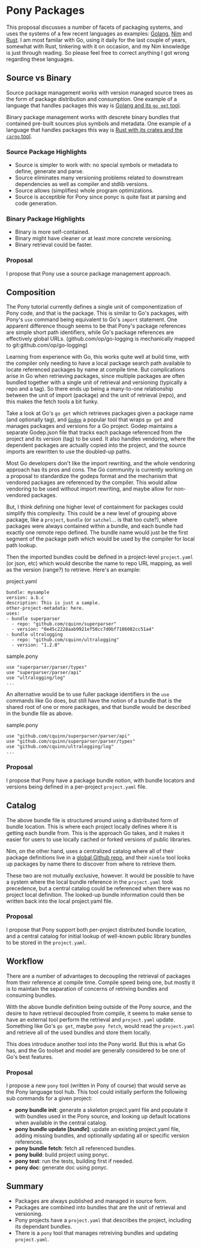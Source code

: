 # Pony Packages

This proposal discusses a number of facets of packaging systems, and uses the systems of a few recent languages as examples: [Golang](https://golang.org/), [Nim](http://nim-lang.org/) and [Rust](http://www.rust-lang.org/). I am most familar with Go, using it daily for the last couple of years, somewhat with Rust, tinkering with it on occasion, and my Nim knowledge is just through reading. So please feel free to correct anything I got wrong regarding these languages.


## Source vs Binary

Source package management works with version managed source trees as the form of package distribution and consumption. One example of a language that handles packages this way is [Golang and its `go get` tool](https://golang.org/doc/code.html).

Binary package management works with descrete binary bundles that contained pre-built sources plus symbols and metadata. One example of a language that handles packages this way is [Rust with its crates and the `cargo` tool](https://doc.rust-lang.org/book/crates-and-modules.html).

### Source Package Highlights

- Source is simpler to work with: no special symbols or metadata to define, generate and parse.
- Source eliminates many versioning problems related to downstream dependencies as well as compiler and stdlib versions.
- Source allows (simplifies) whole program optimizations.
- Source is acceptible for Pony since ponyc is quite fast at parsing and code generation.

### Binary Package Highlights

- Binary is more self-contained.
- Binary might have cleaner or at least more concrete versioning.
- Binary retrieval could be faster.

### Proposal

I propose that Pony use a source package management approach.


## Composition

The Pony tutorial currently defines a single unit of componentization of Pony code, and that is the package. This is similar to Go's packages, with Pony's `use` command being equivalent to Go's `import` statement. One apparent difference though seems to be that Pony's package references are simple short path identifiers, while Go's package references are effectively global URLs. (github.com/op/go-logging is mechanically mapped to git:github.com/op/go-logging)

Learning from experience with Go, this works quite well at build time, with the compiler only needing to have a local package search path available to locate referenced packages by name at compile time. But complications arise in Go when retrieving packages, since multiple packages are often bundled together with a single unit of retrieval and versioning (typically a repo and a tag). So there ends up being a many-to-one relationship between the unit of import (package) and the unit of retrieval (repo), and this makes the fetch tools a bit funky.

Take a look at Go's `go get` which retrieves packages given a package name (and optionally tag), and [`Godep`](https://github.com/tools/godep) a popular tool that wraps `go get` and manages packages and versions for a Go project. Godep maintains a separate Godep.json file that tracks each package referenced from the project and its version (tag) to be used. It also handles vendoring, where the dependent packages are actually copied into the project, and the source imports are rewritten to use the doubled-up paths.

Most Go developers don't like the import rewriting, and the whole vendoring approach has its pros and cons. The Go community is currently working on a proposal to standardize the godeps format and the mechanism that vendored packages are referenced by the compiler. This would allow vendoring to be used without import rewriting, and maybe allow for non-vendored packages.

But, I think defining one higher level of containment for packages could simplify this complexity. This could be a new level of grouping above package, like a `project`, `bundle` (or `satchel`... is that too cute?), where packages were always contained within a bundle, and each bundle had exactly one remote repo defined. The bundle name would just be the first segment of the package path which would be used by the compiler for local path lookup.

Then the imported bundles could be defined in a project-level `project.yaml` (or json, etc) which would describe the name to repo URL mapping, as well as the version (range?) to retrieve. Here's an example:

project.yaml
```
bundle: mysample
version: a.b.c
description: This is just a sample.
other-project-metadata: here.
uses:
- bundle superparser
  - repo: "github.com/cquinn/superparser"
  - version: "0e45c2228aab9921ef50cc7d0bf7186082cc51a4"
- bundle ultralogging
  - repo: "github.com/cquinn/ultralogging"
  - version: "1.2.0"
```

sample.pony
```
use "superparser/parser/types"
use "superparser/parser/api"
use "ultralogging/log"
...
```

An alternative would be to use fuller package identifiers in the `use` commands like Go does, but still have the notion of a bundle that is the shared root of one or more packages, and that bundle would be described in the bundle file as above.

sample.pony
```
use "github.com/cquinn/superparser/parser/api"
use "github.com/cquinn/superparser/parser/types"
use "github.com/cquinn/ultralogging/log"
...
```

### Proposal

I propose that Pony have a package bundle notion, with bundle locators and versions being defined in a per-project `project.yaml` file.


## Catalog

The above bundle file is structured around using a distributed form of bundle location. This is where each project locally defines where it is getting each bundle from. This is the approach Go takes, and it makes it easier for users to use locally cached or forked versions of public libraries.

Nim, on the other hand, uses a centralized catalog where all of their package definitions live in a [global Github repo](https://github.com/nim-lang/packages), and their `nimble` tool looks up packages by name there to discover from where to retrieve them.

These two are not mutually exclusive, however. It would be possible to have a system where the local bundle reference in the `project.yaml` took precedence, but a central catalog could be referenced when there was no project local definition. The looked-up bundle information could then be written back into the local project.yaml file.

### Proposal

I propose that Pony support both per-project distributed bundle location, and a central catalog for initial lookup of well-known public library bundles to be stored in the `project.yaml`.


## Workflow

There are a number of advantages to decoupling the retrieval of packages from their reference at compile time. Compile speed being one, but mostly it is to maintain the separation of concerns of retriving bundles and consuming bundles.

With the above bundle definition being outside of the Pony source, and the desire to have retrieval decoupled from compile, it seems to make sense to have an external tool perform the retrieval and `project.yaml` update. Something like Go's `go get`, maybe `pony fetch`, would read the `project.yaml` and retrieve all of the used bundles and store them locally.

This does introduce another tool into the Pony world. But this is what Go has, and the Go toolset and model are generally considered to be one of Go's best features.

### Proposal

I propose a new `pony` tool (written in Pony of course) that would serve as the Pony language tool hub. This tool could initially perform the following sub commands for a given project:

- **pony bundle init**: generate a skeleton project.yaml file and populate it with bundles used in the Pony source, and looking up default locations when available in the central catalog.
- **pony bundle update [*bundle*]**: update an existing project.yaml file, adding missing bundles, and optionally updating all or specific version references.
- **pony bundle fetch**: fetch all referenced bundles.
- **pony build**: build project using ponyc.
- **pony test**: run the tests, building first if needed.
- **pony doc**: generate doc using ponyc.


## Summary

- Packages are always published and managed in source form.
- Packages are combined into bundles that are the unit of retrieval and versioning.
- Pony projects have a `project.yaml` that describes the project, including its dependant bundles.
- There is a `pony` tool that manages retreiving bundles and updating `project.yaml`.
